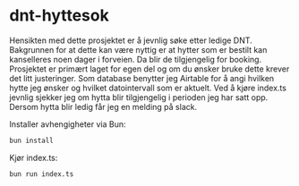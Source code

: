 # dnt-hyttesok

Hensikten med dette prosjektet er å jevnlig søke etter ledige DNT. Bakgrunnen for at dette kan være nyttig er at hytter som er bestilt kan kanselleres noen dager i forveien. Da blir de tilgjengelig for booking. Prosjektet er primært laget for egen del og om du ønsker bruke dette krever det litt justeringer. Som database benytter jeg Airtable for å angi hvilken hytte jeg ønsker og hvilket datointervall som er aktuelt. Ved å kjøre index.ts jevnlig sjekker jeg om hytta blir tilgjengelig i perioden jeg har satt opp. Dersom hytta blir ledig får jeg en melding på slack.

Installer avhengigheter via Bun:

```bash
bun install
```

Kjør index.ts:

```bash
bun run index.ts
```